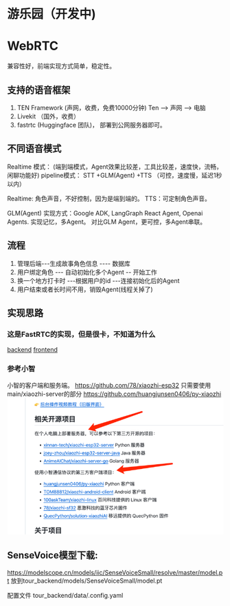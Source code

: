 # 游乐园（开发中)

# WebRTC
兼容性好，前端实现方式简单，稳定性。

## 支持的语音框架
1. TEN Framework  (声网，收费，免费10000分钟)   Ten --> 声网 --> 电脑
2. Livekit   （国外，收费）
3. fastrtc   (Huggingface 团队)， 部署到公网服务器即可。

## 不同语音模式
Realtime 模式： (端到端模式，Agent效果比较差，工具比较差，速度快，流畅，闲聊功能好)
pipeline模式： STT +GLM(Agent) +TTS （可控，速度慢，延迟1秒以内）

Realtime: 角色声音，不好控制，因为是端到端的。
TTS：可定制角色声音。

GLM(Agent) 实现方式：Google ADK, LangGraph React Agent, Openai Agents. 实现记忆，多Agent。
对比GLM Agent，更可控，多Agent串联。

## 流程
1. 管理后端---生成故事角色信息 ---- 数据库
2. 用户绑定角色 --- 自动初始化多个Agent -- 开始工作
3. 换一个地方打卡时 ---根据用户的id ---连接初始化后的Agent
4. 用户结束或者长时间不用，销毁Agent(线程关掉了)

## 实现思路
### 这是FastRTC的实现，但是很卡，不知道为什么
[backend](tour_backend/backend)
[frontend](tour_backend/frontend)


### 参考小智
小智的客户端和服务端。
https://github.com/78/xiaozhi-esp32
只需要使用main/xiaozhi-server的部分
https://github.com/huangjunsen0406/py-xiaozhi
![xiaozhi.png](doc/xiaozhi.png)

## SenseVoice模型下载:
https://modelscope.cn/models/iic/SenseVoiceSmall/resolve/master/model.pt
放到tour_backend/models/SenseVoiceSmall/model.pt

配置文件
tour_backend/data/.config.yaml